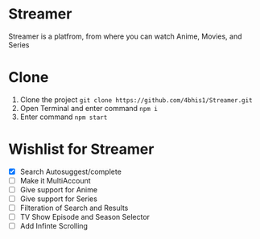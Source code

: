# Streamer

Streamer is a platfrom, from where you can watch Anime, Movies, and Series

# Clone

1. Clone the project `git clone https://github.com/4bhis1/Streamer.git`
2. Open Terminal and enter command `npm i`
3. Enter command `npm start`

# Wishlist for Streamer

- [x] Search Autosuggest/complete
- [ ] Make it MultiAccount
- [ ] Give support for Anime
- [ ] Give support for Series
- [ ] Filteration of Search and Results
- [ ] TV Show Episode and Season Selector
- [ ] Add Infinte Scrolling